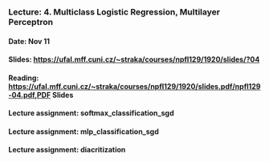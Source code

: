 ### Lecture: 4. Multiclass Logistic Regression, Multilayer Perceptron
#### Date: Nov 11
#### Slides: https://ufal.mff.cuni.cz/~straka/courses/npfl129/1920/slides/?04
#### Reading: https://ufal.mff.cuni.cz/~straka/courses/npfl129/1920/slides.pdf/npfl129-04.pdf,PDF Slides
#### Lecture assignment: softmax_classification_sgd
#### Lecture assignment: mlp_classification_sgd
#### Lecture assignment: diacritization
